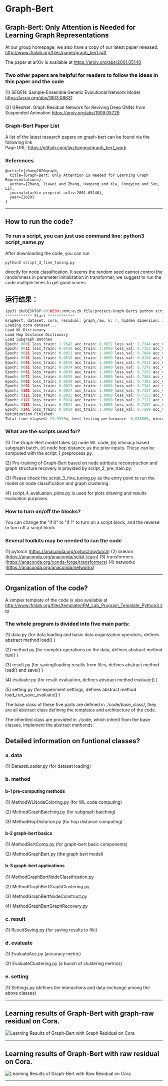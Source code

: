 # Graph-Bert
 
## Graph-Bert: Only Attention is Needed for Learning Graph Representations 

At our group homepage, we also have a copy of our latest paper released: http://www.ifmlab.org/files/paper/graph_bert.pdf

The paper at arXiv is available at https://arxiv.org/abs/2001.05140

### Two other papers are helpful for readers to follow the ideas in this paper and the code

(1) SEGEN: Sample-Ensemble Genetic Evolutional Network Model https://arxiv.org/abs/1803.08631

(2) GResNet: Graph Residual Network for Reviving Deep GNNs from Suspended Animation https://arxiv.org/abs/1909.05729

### Graph-Bert Paper List

A list of the latest research papers on graph-bert can be found via the following link<br>
Page URL: https://github.com/jwzhanggy/graph_bert_work

### References

```
@article{zhang2020graph,
  title={Graph-Bert: Only Attention is Needed for Learning Graph Representations},
  author={Zhang, Jiawei and Zhang, Haopeng and Xia, Congying and Sun, Li},
  journal={arXiv preprint arXiv:2001.05140},
  year={2020}
}
```

************************************************************************************************

## How to run the code?

### To run a script, you can just use command line: python3 script_name.py

After downloading the code, you can run
```
python3 script_3_fine_tuning.py
```
directly for node classification. It seems the random seed cannot control the randomness in parameter initialization in transformer, we suggest to run the code multiple times to get good scores.

## 运行结果：
```python
(py3) zk@DESKTOP-901DE93:/mnt/e/zk_file/project/Graph-Bert$ python script_3_fine_tuning.py 
************ Start ************
GrapBert, dataset: cora, residual: graph_raw, k: 7, hidden dimension: 32, hidden layer: 2, attention head: 2
Loading cora dataset...
Load WL Dictionary
Load Hop Distance Dictionary
Load Subgraph Batches
Epoch: 0001 loss_train: 1.9542 acc_train: 0.0857 loss_val: 1.7244 acc_val: 0.3300 loss_test: 1.6776 acc_test: 0.3730 time: 0.1497s
Epoch: 0011 loss_train: 0.0438 acc_train: 1.0000 loss_val: 0.7362 acc_val: 0.7633 loss_test: 0.6466 acc_test: 0.8010 time: 0.1392s
Epoch: 0021 loss_train: 0.0021 acc_train: 1.0000 loss_val: 0.7884 acc_val: 0.7667 loss_test: 0.7061 acc_test: 0.8090 time: 0.1287s
Epoch: 0031 loss_train: 0.0010 acc_train: 1.0000 loss_val: 0.8150 acc_val: 0.7867 loss_test: 0.7485 acc_test: 0.8130 time: 0.1825s
Epoch: 0041 loss_train: 0.0019 acc_train: 1.0000 loss_val: 0.7531 acc_val: 0.8000 loss_test: 0.6747 acc_test: 0.8260 time: 0.1782s
Epoch: 0051 loss_train: 0.0034 acc_train: 1.0000 loss_val: 0.7276 acc_val: 0.7933 loss_test: 0.6391 acc_test: 0.8270 time: 0.1420s
Epoch: 0061 loss_train: 0.0036 acc_train: 1.0000 loss_val: 0.7293 acc_val: 0.7967 loss_test: 0.6325 acc_test: 0.8200 time: 0.1422s
Epoch: 0071 loss_train: 0.0029 acc_train: 1.0000 loss_val: 0.7466 acc_val: 0.7900 loss_test: 0.6330 acc_test: 0.8190 time: 0.1409s
Epoch: 0081 loss_train: 0.0030 acc_train: 1.0000 loss_val: 0.7301 acc_val: 0.7867 loss_test: 0.6285 acc_test: 0.8190 time: 0.1382s
Epoch: 0091 loss_train: 0.0029 acc_train: 1.0000 loss_val: 0.7341 acc_val: 0.7767 loss_test: 0.6372 acc_test: 0.8160 time: 0.1802s
Epoch: 0101 loss_train: 0.0027 acc_train: 1.0000 loss_val: 0.7337 acc_val: 0.7833 loss_test: 0.6467 acc_test: 0.8210 time: 0.1372s
Epoch: 0111 loss_train: 0.0025 acc_train: 1.0000 loss_val: 0.7155 acc_val: 0.7900 loss_test: 0.6298 acc_test: 0.8240 time: 0.1325s
Epoch: 0121 loss_train: 0.0024 acc_train: 1.0000 loss_val: 0.7112 acc_val: 0.7833 loss_test: 0.6402 acc_test: 0.8240 time: 0.1368s
Epoch: 0131 loss_train: 0.0021 acc_train: 1.0000 loss_val: 0.7267 acc_val: 0.7900 loss_test: 0.6517 acc_test: 0.8220 time: 0.1424s
Epoch: 0141 loss_train: 0.0019 acc_train: 1.0000 loss_val: 0.7589 acc_val: 0.7867 loss_test: 0.6795 acc_test: 0.8280 time: 0.1412s
Optimization Finished!
Total time elapsed: 23.9558s, best testing performance  0.838000, minimun loss  0.624292
```


### What are the scripts used for?

(1) The Graph-Bert model takes (a) node WL code, (b) intimacy based subgraph batch, (c) node hop distance as the prior inputs. These can be computed with the script_1_preprocess.py.

(2) Pre-training of Graph-Bert based on node attribute reconstruction and graph structure recovery is provided by script_2_pre_train.py.

(3) Please check the script_3_fine_tuning.py as the entry point to run the model on node classification and graph clustering. 

(4) script_4_evaluation_plots.py is used for plots drawing and results evaluation purposes.

### How to turn on/off the blocks?

You can change the "if 0" to "if 1" to turn on a script block, and the reverse to turn off a script block.

### Several toolkits may be needed to run the code
(1) pytorch (https://anaconda.org/pytorch/pytorch)
(2) sklearn (https://anaconda.org/anaconda/scikit-learn) 
(3) transformers (https://anaconda.org/conda-forge/transformers) 
(4) networkx (https://anaconda.org/anaconda/networkx) 


************************************************************************************************

## Organization of the code?

A simpler template of the code is also available at http://www.ifmlab.org/files/template/IFM_Lab_Program_Template_Python3.zip

### The whole program is divided into five main parts:

(1) data.py (for data loading and basic data organization operators, defines abstract method load() )

(2) method.py (for complex operations on the data, defines abstract method run() )

(3) result.py (for saving/loading results from files, defines abstract method load() and save() )

(4) evaluate.py (for result evaluation, defines abstract method evaluate() )

(5) setting.py (for experiment settings, defines abstract method load_run_save_evaluate() )

The base class of these five parts are defined in ./code/base_class/, they are all abstract class defining the templates and architecture of the code.

The inherited class are provided in ./code, which inherit from the base classes, implement the abstract methonds.

## Detailed information on funtional classes?

### a. data

(1) DatasetLoader.py (for dataset loading)


### b. method

#### b-1 pre-computing methods

(1) MethodWLNodeColoring.py (for WL code computing)

(2) MethodGraphBatching.py (for subgraph batching)

(3) MethodHopDistance.py (for hop distance computing)

#### b-2 graph-bert basics

(1) MethodBertComp.py (for graph-bert basic components)

(2) MethodGraphBert.py (the graph bert model)

#### b-3 graph-bert applications

(1) MethodGraphBertNodeClassification.py 

(2) MethodGraphBertGraphClustering.py

(3) MethodGraphBertNodeConstruct.py

(4) MethodGraphBertGraphRecovery.py


### c. result

(1) ResultSaving.py (for saving results to file)


### d. evaluate

(1) EvaluateAcc.py (accuracy metric)

(2) EvaluateClustering.py (a bunch of clustering metrics)


### e. setting

(1) Settings.py (defines the interactions and data exchange among the above classes)

************************************************************************************************

## Learning results of Graph-Bert with graph-raw residual on Cora.

![Learning Results of Graph-Bert with Graph Residual on Cora](./result/screenshot/cora_graph_residual_k_7.png)


************************************************************************************************

## Learning results of Graph-Bert with raw residual on Cora.

![Learning Results of Graph-Bert with Raw Residual on Cora](./result/screenshot/cora_raw_residual_k_7.png)

************************************************************************************************
